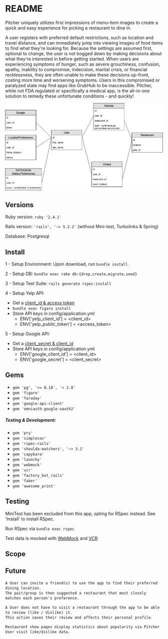 # README
Pitcher uniquely utilizes first impressions of menu-item images to create a quick and easy experience for picking a restaurant to dine in. 

A user registers with preferred default restrictions, such as location and travel distance, and can immediately jump into viewing images of food items to find what they're looking for. Because the settings are assumed first, optional to change, the user is not bogged down by making decisions about what they're interested in before getting started. When users are experiencing symptoms of hunger, such as severe grouchiness, confusion, apathy, inability to compromise, indecision, marital crisis, or financial recklessness, they are often unable to make these decisions up-front, costing more time and worsening symptoms. Users in this compromised or paralyzed state may find apps like GrubHub to be inaccessible. Pitcher, while not FDA regulated or specifically a medical app, is the all-in-one solution to remedy these unfortunate conditions - and quickly!




![Pitcher Schema](Pitcher_Schema.png)


## Versions
Ruby version: ``ruby '2.4.1'``

Rails version: ``'rails', '~> 5.2.2'`` (without Mini-test, Turbolinks & Spring)

Database: Postgresql

## Install
1 - Setup Environment: Upon download, run ``bundle install``. 

2 - Setup DB: ``bundle exec rake db:{drop,create,migrate,seed}``

3 - Setup Test Suite: ``rails generate rspec:install``

4 - Setup Yelp API: 
  - Get a [client_id & access token](https://www.yelp.com/fusion)
  - ``bundle exec figaro install``
  - Store API keys in config/application.yml
    - ENV['yelp_client_id']    = <client_id>
    - ENV['yelp_public_token'] = <access_token>
  
5 - Setup Google API:
  - Get a [client_secret & client_id](https://developers.google.com/identity/sign-in/web/sign-in)
  - Store API keys in config/application.yml
    - ENV['google_client_id'] = <client_id>
    - ENV['google_secret']    = <client_secret>  

## Gems
- ``gem 'pg', '>= 0.18', '< 2.0'``
- ``gem 'figaro'``
- ``gem 'faraday'``
- ``gem 'google-api-client'``
- ``gem 'omniauth-google-oauth2'``

##### Testing & Development:
- ``gem 'pry'``
- ``gem 'simplecov'``
- ``gem 'rspec-rails'``
- ``gem 'shoulda-matchers', '~> 3.1'``
- ``gem 'capybara'``
- ``gem 'launchy'``
- ``gem 'webmock'``
- ``gem 'vcr'``
- ``gem 'factory_bot_rails'``
- ``gem 'faker'``
- ``gem 'awesome_print'``

## Testing
MiniTest has been excluded from this app, opting for RSpec instead. See 'Install' to install RSpec. 

Run RSpec via ``bundle exec rspec``

Test data is mocked with [WebMock](https://github.com/bblimke/webmock) and [VCR](https://github.com/vcr/vcr)

## Scope

## Future
```
A User can invite a friend(s) to use the app to find their preferred dining location. 
The pair/group is then suggested a restaurant that most closely matches each person's preference.
```

```
A User does not have to visit a restaurant through the app to be able to review (like / dislike) it.
This action saves their review and affects their personal profile.
```

```
Restaurant show pages display statistics about popularity via Pitcher User visit like/dislike data.
```
